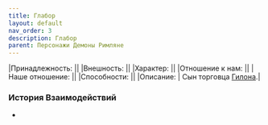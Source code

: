 ```yaml
---
title: Глабор
layout: default
nav_order: 3
description: Глабор
parent: Персонажи Демоны Римляне
---
```

|Принадлежность: ||
|Внешность: ||
|Характер: ||
|Отношение к нам: ||
|Наше отношение: ||
|Способности: ||
|Описание: | Сын торговца [Гилона](/docs/wod_daemons/rimljane/personazhi/gilon).|

### История Взаимодействий
- 
